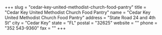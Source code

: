 +++
slug = "cedar-key-united-methodist-church-food-pantry"
title = "Cedar Key United Methodist Church Food Pantry"
name = "Cedar Key United Methodist Church Food Pantry"
address = "State Road 24 and 4th St"
city = "Cedar Key"
state = "FL"
postal = "32625"
website = ""
phone = "352 543-9360"
fax = ""
+++
